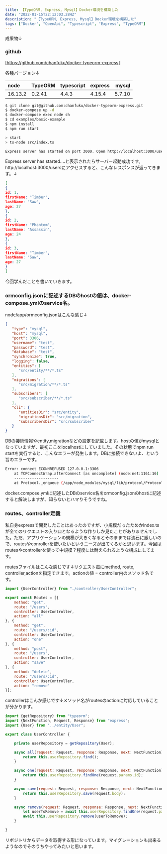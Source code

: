 ```yaml
---
title: 【TypeORM, Express, Mysql】Docker環境を構築した
date: "2022-01-15T22:12:03.284Z"
description: "【TypeORM, Express, Mysql】Docker環境を構築した"
tags: ["Docker", "OpenApi", "Typescript", "Express", "TypeORM"]
---
```


成果物↓

### github
[https://github.com/chanfuku/docker-typeorm-express]

各種バージョン↓

| node | TypeORM | typescript | express | mysql |
| :--- | :------ |:------ |:------ | ---: |
| 16.13.2 | 0.2.41 |  4.4.3 | 4.15.4 | 5.7.10 |

```bash
$ git clone git@github.com:chanfuku/docker-typeorm-express.git
$ docker-compose up -d
$ docker-compose exec node sh
$ cd examples/basic-example
$ npm install
$ npm run start

> start
> ts-node src/index.ts

Express server has started on port 3000. Open http://localhost:3000/users to see results
```

Express server has started....と表示されたらサーバー起動成功です。http://localhost:3000/usersにアクセスすると、こんなレスポンスが返ってきます。↓

```json
[
{
id: 1,
firstName: "Timber",
lastName: "Saw",
age: 27
},
{
id: 2,
firstName: "Phantom",
lastName: "Assassin",
age: 24
},
{
id: 3,
firstName: "Timber",
lastName: "Saw",
age: 27
}
]
```

今回学んだことを書いていきます。

### ormconfig.jsonに記述するDBのhostの値は、docker-compose.ymlのservice名。

node/app/ormconfig.jsonはこんな感じ↓

```json
{
   "type": "mysql",
   "host": "mysql",
   "port": 3306,
   "username": "test",
   "password": "test",
   "database": "test",
   "synchronize": true,
   "logging": false,
   "entities": [
      "src/entity/**/*.ts"
   ],
   "migrations": [
      "src/migration/**/*.ts"
   ],
   "subscribers": [
      "src/subscriber/**/*.ts"
   ],
   "cli": {
      "entitiesDir": "src/entity",
      "migrationsDir": "src/migration",
      "subscribersDir": "src/subscriber"
   }
}
```

DBの接続情報やentity,migrationなどの設定を記載します。hostの値がmysqlとなっていますが、最初ここをlocalhostにしていました。その状態でnpm run startを実行すると、こんなエラーが発生します。DBに接続できないよ、という旨のエラーです。

```bash
Error: connect ECONNREFUSED 127.0.0.1:3306
    at TCPConnectWrap.afterConnect [as oncomplete] (node:net:1161:16)
    --------------------
    at Protocol._enqueue (/app/node_modules/mysql/lib/protocol/Protocol.js:144:48)
```

docker.compose.ymlに記述したDBのservice名をormconfig.jsonのhostに記述すると解決しますが、知らないとハマりそうですね。

### routes、controller定義

私自身expressで開発したことはあったのですが、小規模だったためかindex.tsが全てのリクエストの入り口となるような作りしか見たことがありませんでした。ただ、アプリケーションの規模が大きくなるとそのままでは流石に厳しいので、routesやconrollerを使いたいというニーズが出てくるかと思います。今回はroutesやcontrollerを使って中規模？程度には耐えられるような構成にしてます。

routesファイルはこんな感じです↓リクエスト毎にmethod, route, controller,actionを指定できます。actionの値 = controller内のメソッド名です。

```javascript
import {UserController} from "./controller/UserController";

export const Routes = [{
    method: "get",
    route: "/users",
    controller: UserController,
    action: "all"
}, {
    method: "get",
    route: "/users/:id",
    controller: UserController,
    action: "one"
}, {
    method: "post",
    route: "/users",
    controller: UserController,
    action: "save"
}, {
    method: "delete",
    route: "/users/:id",
    controller: UserController,
    action: "remove"
}];
```

controllerはこんか感じです↓メソッド名がroutesのactionに対応していることが分かります。

```javascript
import {getRepository} from "typeorm";
import {NextFunction, Request, Response} from "express";
import {User} from "../entity/User";

export class UserController {

    private userRepository = getRepository(User);

    async all(request: Request, response: Response, next: NextFunction) {
        return this.userRepository.find();
    }

    async one(request: Request, response: Response, next: NextFunction) {
        return this.userRepository.findOne(request.params.id);
    }

    async save(request: Request, response: Response, next: NextFunction) {
        return this.userRepository.save(request.body);
    }

    async remove(request: Request, response: Response, next: NextFunction) {
        let userToRemove = await this.userRepository.findOne(request.params.id);
        await this.userRepository.remove(userToRemove);
    }

}
```

リポジトリからデータを取得する形になっています。マイグレーションも出来るようなのでそのうちやってみたいと思います。
